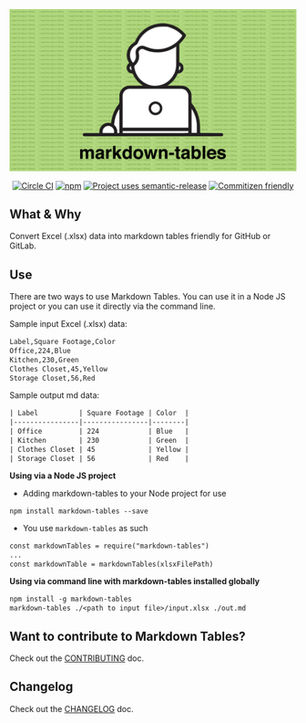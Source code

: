 ![markdown-tables-logo](./media/markdown-tables-logo.png)

<p align="center">
  <a href="https://circleci.com/gh/cujarrett/markdown-tables/tree/main"><img alt="Circle CI" src="https://circleci.com/gh/cujarrett/markdown-tables/tree/main.svg?style=svg"></a>
  <a href="https://www.npmjs.com/package/markdown-tables"><img alt="npm" src="https://img.shields.io/npm/dt/markdown-tables.svg"></a>
  <a href="https://github.com/semantic-release/semantic-release"><img alt="Project uses semantic-release" src="https://img.shields.io/badge/%20%20%F0%9F%93%A6%F0%9F%9A%80-semantic--release-e10079.svg"></a>
  <a href="http://commitizen.github.io/cz-cli/"><img alt="Commitizen friendly" src="https://img.shields.io/badge/commitizen-friendly-brightgreen.svg?"></a>
</p>

## What & Why

Convert Excel (.xlsx) data into markdown tables friendly for GitHub or GitLab.

## Use
There are two ways to use Markdown Tables. You can use it in a Node JS
project or you can use it directly via the command line.

Sample input Excel (.xlsx) data:
```
Label,Square Footage,Color
Office,224,Blue
Kitchen,230,Green
Clothes Closet,45,Yellow
Storage Closet,56,Red
```

Sample output md data:
```
| Label          | Square Footage | Color  |
|----------------|----------------|--------|
| Office         | 224            | Blue   |
| Kitchen        | 230            | Green  |
| Clothes Closet | 45             | Yellow |
| Storage Closet | 56             | Red    |
```

**Using via a Node JS project**
- Adding markdown-tables to your Node project for use
```
npm install markdown-tables --save
```
- You use `markdown-tables` as such
```
const markdownTables = require("markdown-tables")
...
const markdownTable = markdownTables(xlsxFilePath)
```

**Using via command line with markdown-tables installed globally**
```
npm install -g markdown-tables
markdown-tables ./<path to input file>/input.xlsx ./out.md
```

## Want to contribute to Markdown Tables?
Check out the [CONTRIBUTING](./CONTRIBUTING.md) doc.

## Changelog
Check out the [CHANGELOG](./CHANGELOG.md) doc.
